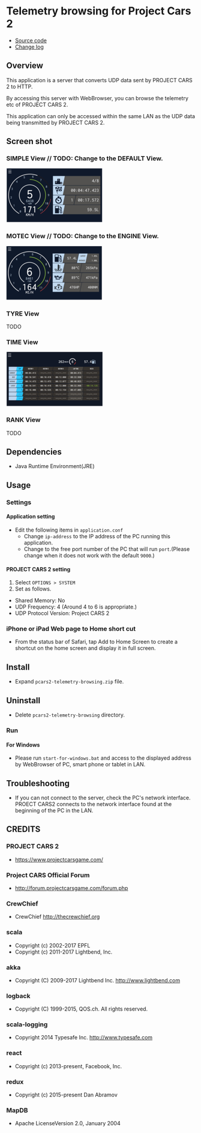 # Telemetry browsing for Project Cars 2
* [Source code](https://github.com/nabezokodaikon/pcars2-telemetry-browsing)
* [Change log](https://github.com/nabezokodaikon/pcars2-telemetry-browsing/doc/changelog.md)


## Overview
This application is a server that converts UDP data sent by PROJECT CARS 2 to HTTP.

By accessing this server with WebBrowser, you can browse the telemetry etc of PROJECT CARS 2.

This application can only be accessed within the same LAN as the UDP data being transmitted by PROJECT CARS 2.


## Screen shot
### SIMPLE View // TODO: Change to the DEFAULT View.
![SIMPLE](./screenshot/simple.png)

### MOTEC View // TODO: Change to the ENGINE View.
![MOTEC](./screenshot/motec.png)

### TYRE View
TODO

### TIME View
![TIME](./screenshot/time.png)

### RANK View
TODO


## Dependencies
* Java Runtime Environment(JRE)


## Usage
### Settings
#### Application setting
* Edit the following items in `application.conf`
  * Change `ip-address` to the IP address of the PC running this application.
  * Change to the free port number of the PC that will run `port`.(Please change when it does not work with the default `9000`.)
#### PROJECT CARS 2 setting
1. Select `OPTIONS > SYSTEM`
1. Set as follows.
  * Shared Memory: No
  * UDP Frequency: 4 (Around 4 to 6 is appropriate.)
  * UDP Protocol Version: Project CARS 2

### iPhone or iPad Web page to Home short cut
* From the status bar of Safari, tap Add to Home Screen to create a shortcut on the home screen and display it in full screen.


## Install
* Expand `pcars2-telemetry-browsing.zip` file.


## Uninstall
* Delete `pcars2-telemetry-browsing` directory.


### Run
#### For Windows
* Please run `start-for-windows.bat` and access to the displayed address by WebBrowser of PC, smart phone or tablet in LAN.


## Troubleshooting
* If you can not connect to the server, check the PC's network interface.  
PROECT CARS2 connects to the network interface found at the beginning of the PC in the LAN.


## CREDITS
### PROJECT CARS 2
* <https://www.projectcarsgame.com/>
### Project CARS Official Forum 
* <http://forum.projectcarsgame.com/forum.php>
### CrewChief
* CrewChief <http://thecrewchief.org>
### scala
* Copyright (c) 2002-2017 EPFL
* Copyright (c) 2011-2017 Lightbend, Inc.
### akka
* Copyright (C) 2009-2017 Lightbend Inc. <http://www.lightbend.com>
### logback
* Copyright (C) 1999-2015, QOS.ch. All rights reserved.
### scala-logging
* Copyright 2014 Typesafe Inc. <http://www.typesafe.com>
### react
* Copyright (c) 2013-present, Facebook, Inc.
### redux
* Copyright (c) 2015-present Dan Abramov
### MapDB
* Apache LicenseVersion 2.0, January 2004
